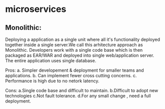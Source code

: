 # microservices
Monolithic:
-----------
Deploying a application as a single unit where all it's functionality deployed together inside a single server.We call this arhitecture approach as Monolithic.
Developers work with a single code base which is then packaged as EAR/WAR and deployed into single web/application server.
The entire application uses single database.


Pros:
a. Simpler developement & deployment for smaller teams and applications.
b. Can implement fewer cross cutting concerns.
c. Performance is high due to no netork latency.

Cons:
a.Single code base and difficult to maintain.
b.Difficult to adopt new technologies
c.Not fault tolerance.
d.For any small change , need a full deployment.


